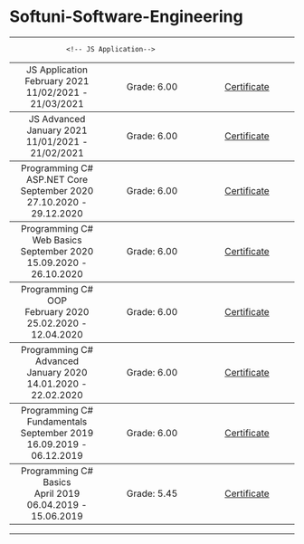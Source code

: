 
# Softuni-Software-Engineering


<hr>
<table border="0" width="100%" cellspacing="1" cellpadding="3" align="center"> 
  
                  <!-- JS Application-->
<tbody>
<tr>
<td align="center" width="33%">JS Application<br>February 2021<br> 11/02/2021 - 21/03/2021 </td>
<td align="center" width="33%"> Grade: 6.00 </td >
<td align="center" width="33%"><p><a title="JS Application" href="https://softuni.bg/certificates/details/102499/08b1b3a2" target="_blank">Certificate</a></p></td -->   
</tr>
</tbody>
              <!-- JS Advanced-->
<tbody>
<tr>
<td align="center" width="33%">JS Advanced<br>January 2021<br> 11/01/2021 - 21/02/2021 </td>
<td align="center" width="33%"> Grade: 6.00 </td >
<td align="center" width="33%"><p><a title="JS Advanced" href="https://softuni.bg/certificates/details/98438/132880d5" target="_blank">Certificate</a></p></td -->   
</tr>
</tbody>
             <!-- C# ASP.Net Core-->
<tbody>
<tr>
<td align="center" width="33%">Programming C# ASP.NET Core <br> September 2020   <br> 27.10.2020 - 29.12.2020 </td>
<td align="center" width="33%"> Grade: 6.00 </td >
<td align="center" width="33%"><p><a title="C# ASP.Net Core" href="https://softuni.bg/certificates/details/96103/5bb015b5" target="_blank">Certificate</a></p></td -->   
</tr>
</tbody>
      <!-- C# Web Basics-->
<tbody>
<tr>
<td align="center" width="33%">Programming C# Web Basics <br> September 2020 <br> 15.09.2020 - 26.10.2020 </td>
<td align="center" width="33%"> Grade: 6.00 </td >
<td align="center" width="33%"><p><a title="C# Web Basics" href="https://softuni.bg/certificates/details/91002/4d53e048" target="_blank">Certificate</a></p></td -->   
</tr>
</tbody>
  <!-- Programming OOP-->
<tbody>
<tr>
<td align="center" width="33%">Programming C# OOP <br> February 2020 <br> 25.02.2020 - 12.04.2020</td>
<td align="center" width="33%"> Grade: 6.00</td>
<td align="center" width="33%"><p><a title="Programming C# OOP " href="https://softuni.bg/certificates/details/79055/7e2ce54e" target="_blank">Certificate</a></p></td>   
</tr>
</tbody>
<!-- Programming Advanced-->
<tbody>
<tr>
<td align="center" width="33%">Programming C# Advanced <br>  January 2020 <br> 14.01.2020 - 22.02.2020</td>
<td align="center" width="33%"> Grade: 6.00</td>
<td align="center" width="33%"><p><a title="Programming C# Advanced " href="https://softuni.bg/certificates/details/77421/a8235780" target="_blank">Certificate</a></p></td>   
</tr>
</tbody>
<!-- Programming Fundamentals-->
<tbody>
<tr>
<td align="center" width="33%">Programming C# Fundamentals <br>  September 2019 <br> 16.09.2019 - 06.12.2019</td>
<td align="center" width="33%"> Grade: 6.00</td>
<td align="center" width="33%"><p><a title="Programming C# Fundamentals" href="https://softuni.bg/certificates/details/74557/69b63d21" target="_blank">Certificate</a></p></td>   
</tr>
</tbody>
<!--Programming Basics-->
<tbody>
<tr>
<td align="center" width="33%">Programming C# Basics <br>  April 2019 <br> 06.04.2019 - 15.06.2019</td>
<td align="center" width="33%"> Grade: 5.45</td>
<td align="center" width="33%"><p><a title="Programming C# Basics" href="https://softuni.bg/certificates/details/67443/ef10b5a9" target="_blank">Certificate</a></p></td>
        </tr>
        </tbody>
</table>

<hr />

